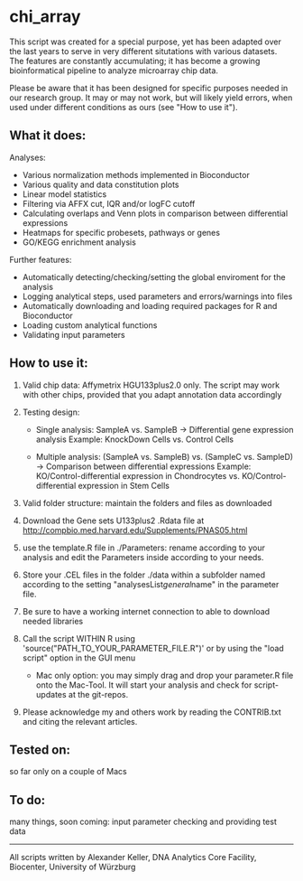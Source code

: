 chi_array
=========

This script was created for a special purpose, yet has been adapted over the last years to serve in very different situtations with various datasets. The features are constantly accumulating; it has become a growing bioinformatical pipeline to analyze microarray chip data.

Please be aware that it has been designed for specific purposes needed in our research group. It may or may not work, but will likely yield errors, when used under different conditions as ours (see "How to use it").

What it does:
--------------

Analyses:
- Various normalization methods implemented in Bioconductor
- Various quality and data constitution plots 
- Linear model statistics
- Filtering via AFFX cut, IQR and/or logFC cutoff
- Calculating overlaps and Venn plots in comparison between differential expressions
- Heatmaps for specific probesets, pathways or genes
- GO/KEGG enrichment analysis

Further features:
- Automatically detecting/checking/setting the global enviroment for the analysis
- Logging analytical steps, used parameters and errors/warnings into files
- Automatically downloading and loading required packages for R and Bioconductor
- Loading custom analytical functions
- Validating input parameters


How to use it:
--------------

1. Valid chip data: Affymetrix HGU133plus2.0 only. The script may work with other chips, provided that you adapt annotation data accordingly

2. Testing design: 
	* Single analysis: SampleA vs. SampleB
    	-> Differential gene expression analysis
     	Example: KnockDown Cells vs. Control Cells

    * Multiple analysis: (SampleA vs. SampleB) vs. (SampleC vs. SampleD)
    	-> Comparison between differential expressions
    	Example: KO/Control-differential expression in Chondrocytes vs. KO/Control-differential expression in Stem Cells

3. Valid folder structure: maintain the folders and files as downloaded

4. Download the Gene sets U133plus2 .Rdata file at http://compbio.med.harvard.edu/Supplements/PNAS05.html

5. use the template.R file in ./Parameters: rename according to your analysis and edit the Parameters inside according to your needs.

6. Store your .CEL files in the folder ./data within a subfolder named according to the setting "analysesList$general$name" in the parameter file.

7. Be sure to have a working internet connection to able to download needed libraries

8. Call the script WITHIN R using 'source("PATH_TO_YOUR_PARAMETER_FILE.R")' or by using the "load script" option in the GUI menu

	* Mac only option: you may simply drag and drop your parameter.R file onto the Mac-Tool. It will start your analysis and check for script-updates at the git-repos.

9. Please acknowledge my and others work by reading the CONTRIB.txt and citing the relevant articles.


Tested on:
--------------
so far only on a couple of Macs

To do:
--------------
many things, soon coming: input parameter checking and providing test data

--------------
All scripts written by Alexander Keller, DNA Analytics Core Facility, Biocenter, University of Würzburg
